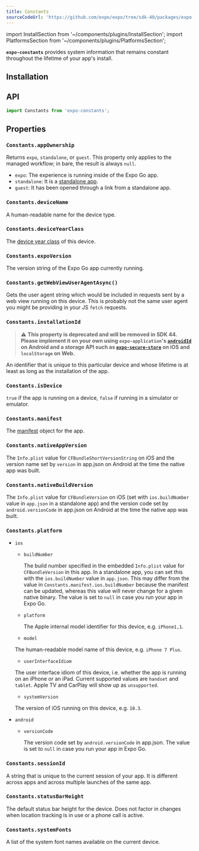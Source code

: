 ```yaml
---
title: Constants
sourceCodeUrl: 'https://github.com/expo/expo/tree/sdk-40/packages/expo-constants'
---
```


import InstallSection from '~/components/plugins/InstallSection';
import PlatformsSection from '~/components/plugins/PlatformsSection';

**`expo-constants`** provides system information that remains constant throughout the lifetime of your app's install.

<PlatformsSection android emulator ios simulator web />

## Installation

<InstallSection packageName="expo-constants" />

## API

```js
import Constants from 'expo-constants';
```

## Properties

### `Constants.appOwnership`

Returns `expo`, `standalone`, or `guest`. This property only applies to the managed workflow; in bare, the result is always `null`.

- `expo`: The experience is running inside of the Expo Go app.
- `standalone`: It is a [standalone app](../../../distribution/building-standalone-apps.md#building-standalone-apps).
- `guest`: It has been opened through a link from a standalone app.

### `Constants.deviceName`

A human-readable name for the device type.

### `Constants.deviceYearClass`

The [device year class](https://github.com/facebook/device-year-class) of this device.

### `Constants.expoVersion`

The version string of the Expo Go app currently running.

### `Constants.getWebViewUserAgentAsync()`

Gets the user agent string which would be included in requests sent by a web view running on this device. This is probably not the same user agent you might be providing in your JS `fetch` requests.

### `Constants.installationId`

> ⚠️ **This property is deprecated and will be removed in SDK 44. Please implement it on your own using `expo-application`'s [`androidId`](application.md#applicationandroidid) on Android and a storage API such as [`expo-secure-store`](securestore.md) on iOS and `localStorage` on Web.**

An identifier that is unique to this particular device and whose lifetime is at least as long as the installation of the app.

### `Constants.isDevice`

`true` if the app is running on a device, `false` if running in a simulator or emulator.

### `Constants.manifest`

The [manifest](../../../guides/how-expo-works.md#expo-manifest) object for the app.

### `Constants.nativeAppVersion`

The `Info.plist` value for `CFBundleShortVersionString` on iOS and the version name set by `version` in app.json on Android at the time the native app was built.

### `Constants.nativeBuildVersion`

The `Info.plist` value for `CFBundleVersion` on iOS (set with `ios.buildNumber` value in `app.json` in a standalone app) and the version code set by `android.versionCode` in app.json on Android at the time the native app was built.

### `Constants.platform`

- `ios`

  - `buildNumber`

    The build number specified in the embedded `Info.plist` value for `CFBundleVersion` in this app.
    In a standalone app, you can set this with the `ios.buildNumber` value in `app.json`. This
    may differ from the value in `Constants.manifest.ios.buildNumber` because the manifest
    can be updated, whereas this value will never change for a given native binary.
    The value is set to `null` in case you run your app in Expo Go.

  - `platform`

    The Apple internal model identifier for this device, e.g. `iPhone1,1`.

  - `model`

  The human-readable model name of this device, e.g. `iPhone 7 Plus`.

  - `userInterfaceIdiom`

  The user interface idiom of this device, i.e. whether the app is running on an iPhone or an iPad. Current supported values are `handset` and `tablet`. Apple TV and CarPlay will show up as `unsupported`.

  - `systemVersion`

  The version of iOS running on this device, e.g. `10.3`.

- `android`

  - `versionCode`

    The version code set by `android.versionCode` in app.json.
    The value is set to `null` in case you run your app in Expo Go.

### `Constants.sessionId`

A string that is unique to the current session of your app. It is different across apps and across multiple launches of the same app.

### `Constants.statusBarHeight`

The default status bar height for the device. Does not factor in changes when location tracking is in use or a phone call is active.

### `Constants.systemFonts`

A list of the system font names available on the current device.
